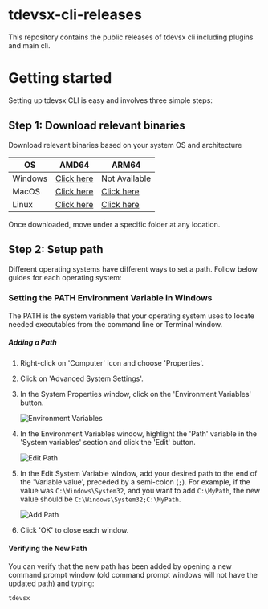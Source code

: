 # tdevsx-cli-releases

This repository contains the public releases of tdevsx cli including plugins and main cli.

# Getting started

Setting up tdevsx CLI is easy and involves three simple steps:

## Step 1: Download relevant binaries
Download relevant binaries based on your system OS and architecture

| OS | AMD64 | ARM64 |
| ------ | ------ | ------ |
| Windows | [Click here](https://github.com/kasattejaswi/tdevsx-cli-releases/raw/main/tdevsx-windows-amd64/tdevsx.exe) | Not Available |
| MacOS | [Click here](https://github.com/kasattejaswi/tdevsx-cli-releases/raw/main/tdevsx-darwin-amd64/tdevsx) | [Click here](https://github.com/kasattejaswi/tdevsx-cli-releases/raw/main/tdevsx-darwin-arm64/tdevsx) |
| Linux | [Click here](https://github.com/kasattejaswi/tdevsx-cli-releases/raw/main/tdevsx-linux-amd64/tdevsx) | [Click here](https://github.com/kasattejaswi/tdevsx-cli-releases/raw/main/tdevsx-linux-arm64/tdevsx) |

Once downloaded, move under a specific folder at any location.

## Step 2: Setup path
Different operating systems have different ways to set a path. Follow below guides for each operating system:

### Setting the PATH Environment Variable in Windows

The PATH is the system variable that your operating system uses to locate needed executables from the command line or Terminal window.

##### Adding a Path

1. Right-click on 'Computer' icon and choose 'Properties'.
2. Click on 'Advanced System Settings'.
3. In the System Properties window, click on the 'Environment Variables' button.

   ![Environment Variables](https://i.imgur.com/SSKmMBt.png)

4. In the Environment Variables window, highlight the 'Path' variable in the 'System variables' section and click the 'Edit' button.

   ![Edit Path](https://i.imgur.com/5q7H0K8.png)

5. In the Edit System Variable window, add your desired path to the end of the 'Variable value', preceded by a semi-colon (`;`). For example, if the value was `C:\Windows\System32`, and you want to add `C:\MyPath`, the new value should be `C:\Windows\System32;C:\MyPath`.

   ![Add Path](https://i.imgur.com/5q7H0K8.png)

6. Click 'OK' to close each window.

#### Verifying the New Path

You can verify that the new path has been added by opening a new command prompt window (old command prompt windows will not have the updated path) and typing:

```cmd
tdevsx
```
